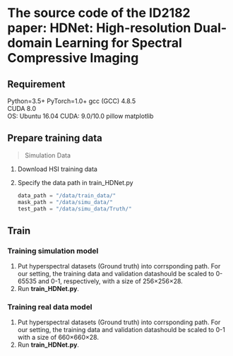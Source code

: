 # The source code of the ID2182 paper: HDNet: High-resolution Dual-domain Learning  for Spectral Compressive Imaging

## Requirement
Python=3.5+
PyTorch=1.0+
gcc (GCC) 4.8.5  
CUDA 8.0  
OS: Ubuntu 16.04
CUDA: 9.0/10.0
pillow 
matplotlib 


## Prepare training data 
> Simulation Data
1. Download HSI training data
2. Specify the data path in train_HDNet.py

    ```python
    data_path = "/data/train_data/"
    mask_path = "/data/simu_data/"
    test_path = "/data/simu_data/Truth/" 
    ```


## Train
### Training simulation model
1) Put hyperspectral datasets (Ground truth) into corrsponding path. For our setting, the training data and validation datashould be scaled to 0-65535 and 0-1, respectively, with a size of 256×256×28.  
2) Run **train_HDNet.py**.
### Training real data model  
1) Put hyperspectral datasets (Ground truth) into corrsponding path. For our setting, the training data and validation datashould be scaled to 0-1 with a size of 660×660×28.  
2) Run **train_HDNet.py**.

